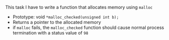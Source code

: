 This task I have to write a function that allocates memory using `malloc`
* Prototype: void `*malloc_checked(unsigned int b);`
* Returns a pointer to the allocated memory
* if `malloc` fails, the `malloc_checked` function should cause normal process termination with a status value of `98`


